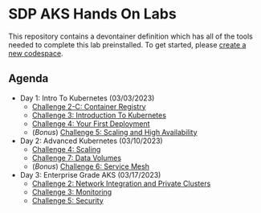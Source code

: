 # SDP AKS Hands On Labs
This repository contains a devontainer definition which has all of the tools needed to complete this lab preinstalled. To get started, please [create a new codespace](https://github.com/codespaces/new?hide_repo_select=true&ref=main&repo=605246858).

## Agenda
* Day 1: Intro To Kubernetes (03/03/2023)
  * [Challenge 2-C: Container Registry](https://microsoft.github.io/WhatTheHack/001-IntroToKubernetes/Student/Challenge-02C.html)
  * [Challenge 3: Introduction To Kubernetes](https://microsoft.github.io/WhatTheHack/001-IntroToKubernetes/Student/Challenge-03.html)
  * [Challenge 4: Your First Deployment](https://microsoft.github.io/WhatTheHack/001-IntroToKubernetes/Student/Challenge-04.html)
  * (*Bonus*) [Challenge 5: Scaling and High Availability](https://microsoft.github.io/WhatTheHack/001-IntroToKubernetes/Student/Challenge-05.html)
* Day 2: Advanced Kubernetes (03/10/2023)
  * [Challenge 4: Scaling](https://microsoft.github.io/WhatTheHack/023-AdvancedKubernetes/Student/04-scaling.html)
  * [Challenge 7: Data Volumes](https://microsoft.github.io/WhatTheHack/023-AdvancedKubernetes/Student/07-data-volumes.html)
  * (*Bonus*) [Challenge 6: Service Mesh](https://microsoft.github.io/WhatTheHack/023-AdvancedKubernetes/Student/06-service-mesh.html)
* Day 3: Enterprise Grade AKS (03/17/2023)
  * [Challenge 2: Network Integration and Private Clusters](https://microsoft.github.io/WhatTheHack/039-AKSEnterpriseGrade/Student/02-aks_private.html)
  * [Challenge 3: Monitoring](https://microsoft.github.io/WhatTheHack/039-AKSEnterpriseGrade/Student/03-aks_monitoring.html)
  * [Challenge 5: Security](https://microsoft.github.io/WhatTheHack/039-AKSEnterpriseGrade/Student/05-aks_security.html)
